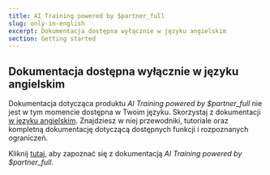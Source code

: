 ```yaml
---
title: AI Training powered by $partner_full
slug: only-in-english
excerpt: Dokumentacja dostępna wyłącznie w języku angielskim
section: Getting started
---
```


## Dokumentacja dostępna wyłącznie w języku angielskim


Dokumentacja dotycząca produktu *AI Training powered by $partner_full* nie jest w tym momencie dostępna w Twoim języku.
Skorzystaj z dokumentacji [w języku angielskim](https://docs.ovh.com/gb/en/ai-training/).
Znajdziesz w niej przewodniki, tutoriale oraz kompletną dokumentację dotyczącą dostępnych funkcji i rozpoznanych ograniczeń.

Kliknij [tutaj](https://docs.ovh.com/gb/en/ai-training/), aby zapoznać się z dokumentacją  *AI Training powered by $partner_full*.
